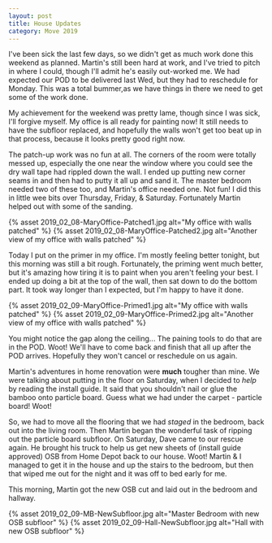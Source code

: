 ```yaml
---
layout: post
title: House Updates
category: Move 2019
---
```


I've been sick the last few days, so we didn't get as much work done this weekend as planned. Martin's still been hard at work, and I've tried to pitch in where I could, though I'll admit he's easily out-worked me. We had expected our POD to be delivered last Wed, but they had to reschedule for Monday. This was a total bummer,as we have things in there we need to get some of the work done.

My achievement for the weekend was pretty lame, though since I was sick, I'll forgive myself. My office is all ready for painting now! It still needs to have the subfloor replaced, and hopefully the walls won't get too beat up in that process, because it looks pretty good right now. 

The patch-up work was no fun at all. The corners of the room were totally messed up, especially the one near the window where you could see the dry wall tape had rippled down the wall. I ended up putting new corner seams in and then had to putty it all up and sand it. The master bedroom needed two of these too, and Martin's office needed one. Not fun! I did this in little wee bits over Thursday, Friday, & Saturday. Fortunately Martin helped out with some of the sanding. 

{% asset 2019_02_08-MaryOffice-Patched1.jpg alt="My office with walls patched" %}
{% asset 2019_02_08-MaryOffice-Patched2.jpg alt="Another view of my office with walls patched" %}

Today I put on the primer in my office. I'm mostly feeling better tonight, but this morning was still a bit rough. Fortunately, the priming went much better, but it's amazing how tiring it is to paint when you aren't feeling your best. I ended up doing a bit at the top of the wall, then sat down to do the bottom part. It took way longer than I expected, but I'm happy to have it done. 

{% asset 2019_02_09-MaryOffice-Primed1.jpg alt="My office with walls patched" %}
{% asset 2019_02_09-MaryOffice-Primed2.jpg alt="Another view of my office with walls patched" %}

You might notice the gap along the ceiling... The paining tools to do that are in the POD. Woot! We'll have to come back and finish that all up after the POD arrives. Hopefully they won't cancel or reschedule on us again.

Martin's adventures in home renovation were __much__ tougher than mine. We were talking about putting in the floor on Saturday, when I decided to *help* by reading the install guide. It said that you shouldn't nail or glue the bamboo onto particle board. Guess what we had under the carpet - particle board! Woot!

So, we had to move all the flooring that we had *staged* in the bedroom, back out into the living room. Then Martin began the wonderful task of ripping out the particle board subfloor. On Saturday, Dave came to our rescue again. He brought his truck to help us get new sheets of (install guide approved) OSB from Home Depot back to our house. Woot! Martin & I managed to get it in the house and up the stairs to the bedroom, but then that wiped me out for the night and it was off to bed early for me.

This morning, Martin got the new OSB cut and laid out in the bedroom and hallway. 

{% asset 2019_02_09-MB-NewSubfloor.jpg alt="Master Bedroom with new OSB subfloor" %}
{% asset 2019_02_09-Hall-NewSubfloor.jpg alt="Hall with new OSB subfloor" %}
